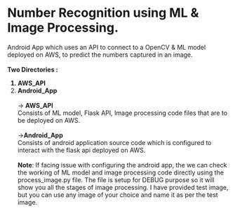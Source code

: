 # Number Recognition using ML & Image Processing.
Android App which uses an API to connect to a OpenCV &amp; ML model deployed on AWS, to predict the numbers captured in an image.
<br><br>
<b>Two Directories : <br>
1. AWS_API<br>
2. Android_App</b>
<br><br>
-> <b>AWS_API</b><br>
Consists of ML model, Flask API, Image processing code files that are to be deployed on AWS.
<br><br>
-><b>Android_App</b><br>
Consists of android application source code which is configured to interact with the flask api deployed on AWS.
<br><br>
<b>Note</b>: If facing issue with configuring the android app, the we can check the working of ML model and image processing code directly using the process_image.py file. The file is setup for DEBUG purpose so it will show you all the stages of image processing.
I have provided test image, but you can use any image of your choice and name it as per the test image.
